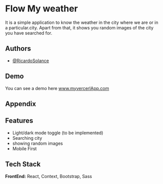 
# Flow My weather

It is a simple application to know the weather in the city where we are or in a particular.city.
Apart from that, it shows you random images of the city you have searched for.


## Authors

- [@RicardoSolance](https://github.com/RicardoSolance)


## Demo

You can see a demo here www.myvercerlApp.com


## Appendix




## Features

- Light/dark mode toggle (to be implemented)
- Searching city
- showing random images
- Mobile First


## Tech Stack

**FrontEnd:** React, Context, Bootstrap, Sass



